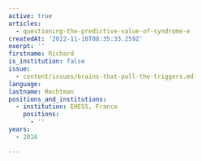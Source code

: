 ```yaml
---
active: true
articles:
  - questioning-the-predictive-value-of-syndrome-e
createdAt: '2022-11-10T08:35:33.259Z'
exerpt: ''
firstname: Richard
is_institution: false
issue:
  - content/issues/brains-that-pull-the-triggers.md
language:
lastname: Rechtman
positions_and_institutions:
  - institution: EHESS, France
    positions:
      - ''
years:
  - 2016

---
```

